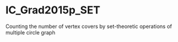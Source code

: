 # IC_Grad2015p_SET
Counting the number of vertex covers by set-theoretic operations of multiple circle graph
